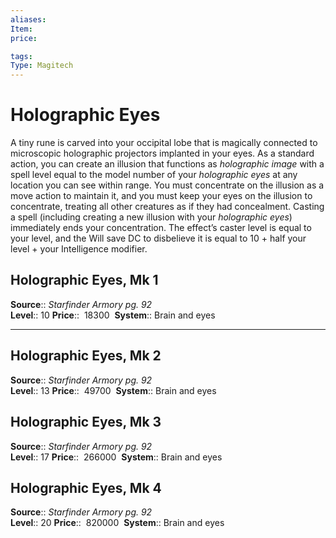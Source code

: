 ```yaml
---
aliases: 
Item:
price: 

tags: 
Type: Magitech
---
```


# Holographic Eyes

A tiny rune is carved into your occipital lobe that is magically connected to microscopic holographic projectors implanted in your eyes. As a standard action, you can create an illusion that functions as _holographic image_ with a spell level equal to the model number of your _holographic eyes_ at any location you can see within range. You must concentrate on the illusion as a move action to maintain it, and you must keep your eyes on the illusion to concentrate, treating all other creatures as if they had concealment. Casting a spell (including creating a new illusion with your _holographic eyes_) immediately ends your concentration. The effect’s caster level is equal to your level, and the Will save DC to disbelieve it is equal to 10 + half your level + your Intelligence modifier.  

## Holographic Eyes, Mk 1

**Source**:: _Starfinder Armory pg. 92_  
**Level**:: 10
**Price**::  18300 
**System**:: Brain and eyes  
  

---

## Holographic Eyes, Mk 2

**Source**:: _Starfinder Armory pg. 92_  
**Level**:: 13
**Price**::  49700 
**System**:: Brain and eyes  
  

## Holographic Eyes, Mk 3

**Source**:: _Starfinder Armory pg. 92_  
**Level**:: 17
**Price**::  266000 
**System**:: Brain and eyes  
  

## Holographic Eyes, Mk 4

**Source**:: _Starfinder Armory pg. 92_  
**Level**:: 20
**Price**::  820000 
**System**:: Brain and eyes
